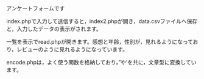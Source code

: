 アンケートフォームです

index.phpで入力して送信すると，index2.phpが開き，data.csvファイルへ保存と，入力したデータの表示がされます。

一覧を表示でread.phpが開きます。感想と年齢，性別が，見れるようになっており，レビューのように見れるようになっています。

encode.phpは，よく使う関数を格納しており，”や’を共に，文章型に変換しています。

